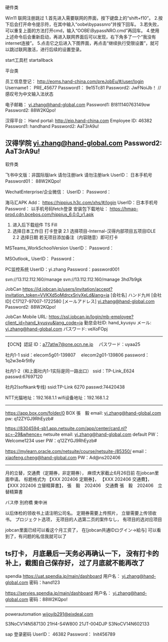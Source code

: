 硬件类

Win11
联网注册跳过
1.首先进入需要联网的界面，按下键盘上的“shift+f10”。
2.按下后会打开命令提示符，在其中输入“oobe\bypassnro”并按下回车。
3.若失败，可以重复上面的方法打开cmd，输入“OOBE\BypassNRO.cmd”再回车。
4.使用上述命令后会重新启动，再进入联网界面后可以发现，右下角多了一个“我没有internet连接”。
5.点击它之后进入下图界面，再点击“继续执行受限设置”，就可以跳过联网激活，进行后续的设置登录。

start工具栏
startallback



平台类


员工信息登记：
http://eoms.hand-china.com/preJobEu/#/user/login
Username1： PRE_45677
Password1： 9e15Tc81
Password2: JwFNoiJb！ //感叹号为中文输入法状态

电子邮箱：
yi.zhang@hand-global.com
Password1: B!811140763149ow
Password2: 88W2KQpo!

汉得平台：
Hand portal: http://eip.hand-china.com
Employee ID: 46382
Password1: handhand
Password2: AaT3rA9u!

汉得学院
yi.zhang@hand-global.com
Password2: AaT3rA9u!
---------------------------------------
软件类


飞书中文版：非国际版lark
请勿注册lark
请勿注册lark
UserID： 日本手机号
Password01： 88W2KQpo!


WechatEnterprise/企业微信：
UserID：
Password：

海马汇APK
Add： https://hippius.h3c.com/xhs/#/login
UserID：日本手机号
Password： 以手机号码fetch登录
安装包下载地址：
https://hmap-prod.cdn.bcebos.com/hippius_6.0.0_v1.apk
1. 进入后下载组件 TS Fill
2. 选择日本工作日 打卡登录
	2.1 选择项目-Internal-汉得内部项目五项目IDLE
	2.2 选择日期 若无项目添加备注（内容随意）即可打卡




MSTeams_WorkSchoolVersion
UserID：
Password：

MSOutlook_
UserID：
Password：

PC监控系统
UserID：yi.zhang
Password：password001

svn://13.112.112.160/manage
svn://13.112.112.160/manage
3hd7b9gk

JobCan
https://id.jobcan.jp/users/invitation/accept?invitation_token=VVKXd5oMdrcxSriyXeLd&lang=ja
[会社名] ハンド九州
[会社ID] C17127-97007-1722580
[メールアドレス] yi.zhang@hand-global.com
Password2: 88W2KQpo!

JobCan Mobile
URL: https://ssl.jobcan.jp/login/mb-employee?client_id=hand_kyusyu&lang_code=ja
勤怠会社ID: hand_kyusyu
メール: yi.zhang@hand-global.com
パスワード: veXoFOpj

---------------------------------------
【OCN】認証
ID：a77atlw7@one.ocn.ne.jp　
パスワード：uyaa25

社内1-1
ssid：elecom5g01-139807
    　elecom2g01-139806
password：1q2w3e4r5t6y

社内1-2（和上面社内1-1实际是同一路出口）
ssid：TP-Link_E624
passwd:67697120

社内2(softkank专线)
ssid:TP-Link 6270
passwd:74420438

NTT光猫地址：192.168.1.1
wifi设备地址：192.168.1.2

---------------------------------------


https://app.box.com/folder/0
BOX
張　毅
email: yi.zhang@hand-global.com
pw: q12ZYGJ9RhEyzb#

https://8304594-sb1.app.netsuite.com/app/center/card.nl?sc=-29&whence=
netsuite 
email: yi.zhang@hand-global.com
default PW：Welcome1234
user PW：q12ZYGJ9RhEyzb#

https://mylearn.oracle.com/netsuite/course/netsuite-/85350/
email：xiaofeng.cheng@hand-global.com
PW：Ad@ns202406


------------------------------------------
月的立替，交通费（定期券，非定期券），
麻烦大家截止6月26日前
在jobcan里面申请。
标题格式为  【XXX  202406  定期券】，
【XXX  202406  交通費】，
【XXX  202406  立替精算書】，
張　毅　202406　交通費
張　毅　202406　立替精算書

バス停
別府橋
東中洲

以后体检的领收书上请注明公司名。
定期券需要上传照片，
立替需要上传领收书。
プロジェクト选项，
无项目的人选第二页的案件なし，
有项目的选对应项目

jobcan里面已经可以看这个月工资了，
在[jobcan共通IDログイン→給与]
可以看到了，有问题的私信我就可以了

ts打卡，
月底最后一天务必再确认一下，
没有打卡的补上，截图自己保存好，
过了月底就不能再改了
------------------------------------------
spendia
https://uat.spendia.jp/main/dashboard
用户名：  yi.zhang@hand-global.com
密码：hand123

https://servies.spendia.jp/main/dashboard
用户名：  yi.zhang@hand-global.com
密码：88W2KQpo!

------------------------------------------
powerautomation
wijoyib291@eixdeal.com


S3NoCV14N587130
21H4-S4W800
21JT-004DJP
S3NoCV14N602133


sap 登录密码
UserID：	46382
Password：	Init456789


